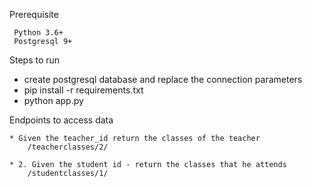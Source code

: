 Prerequisite

     Python 3.6+
     Postgresql 9+

Steps to run 

   
   * create postgresql database and replace the connection parameters
   * pip install -r requirements.txt
   * python app.py
   
Endpoints to access data

    * Given the teacher_id return the classes of the teacher 
        /teacherclasses/2/
        
    * 2. Given the student id - return the classes that he attends
        /studentclasses/1/